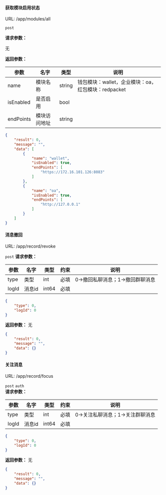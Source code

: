 ####  获取模块启用状态
URL: /app/modules/all

`post`

**请求参数：**

无

**返回参数：**

| **参数**    | **名字**     | **类型** | **说明**   |
| ----------- | ------------ | -------- | ---------- |
| name | 模块名称 | string   | 钱包模块：wallet，企业模块：oa，红包模块：redpacket |
| isEnabled | 是否启用 | bool |               |
| endPoints | 模块访问地址 | string | |

```json
{
    "result": 0,
    "message": "",
    "data": [
        {
            "name": "wallet",
            "isEnabled": true,
            "endPoints": [
                "https://172.16.101.126:8083"
            ]
        },
        {
            "name": "oa",
            "isEnabled": true,
            "endPoints": [
                "http://127.0.0.1"
            ]
        }
    ]
}
```

#### 消息撤回
URL: /app/record/revoke

`post`
**请求参数：**

| **参数**    | **名字**     | **类型** | **约束**   | **说明**   |
| ----------- | ------------ | -------- | ---------- |---------- |
| type | 类型 | int  | 必填 | 0->撤回私聊消息；1->撤回群聊消息 |
| logId | 消息id | int64 | 必填|               |

```json
{
    "type": 0,
    "logId": 0
}
```

**返回参数：**
无
```json
{
    "result": 0,
    "message": "",
    "data": {}
}
```

#### 关注消息
URL: /app/record/focus

`post` `auth`  
**请求参数：**

| **参数**    | **名字**     | **类型** | **约束**   | **说明**   |
| ----------- | ------------ | -------- | ---------- |---------- |
| type | 类型 | int  | 必填 | 0->关注私聊消息；1->关注群聊消息 |
| logId | 消息id | int64 | 必填|               |

```json
{
    "type": 0,
    "logId": 0
}
```

**返回参数：**
无
```json
{
    "result": 0,
    "message": "",
    "data": {}
}
```
